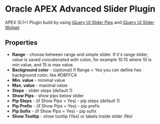 # Oracle APEX Advanced Slider Plugin

APEX (5.1+) Plugin build by using [jQuery UI Slider Pips](https://github.com/simeydotme/jQuery-ui-Slider-Pips) and [jQuery UI Slider Widget](http://api.jqueryui.com/slider/). 

## Properties
- **Range** - choose between range and simple slider. If it's range slider, value is saved concatenated with colon, for example 10:15 where 10 is min value, and 15 is max value.
- **Background color** - (optional) if Range = Yes you can define hex background color, like #D8FFC4
- **Min. value** - minimal value
- **Max. value** - maximal value
- **Steps** - slider steps (default 1)
- **Show Pips** - show pips below slider
- **Pip Steps** - (if Show Pips = Yes) - pip steps (default 1)
- **Pip Prefix** - (if Show Pips = Yes) - pip prefix 
- **Pip Sufix** - (if Show Pips = Yes) - pip sufix
- **Show Tooltip** - show tooltip (Yes) or labels inside slider (No)
